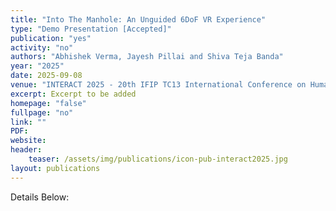 ```yaml
---
title: "Into The Manhole: An Unguided 6DoF VR Experience"
type: "Demo Presentation [Accepted]"
publication: "yes"
activity: "no"
authors: "Abhishek Verma, Jayesh Pillai and Shiva Teja Banda"
year: "2025"
date: 2025-09-08
venue: "INTERACT 2025 - 20th IFIP TC13 International Conference on Human-Computer Interaction, Belo Horizonte, Brazil"
excerpt: Excerpt to be added
homepage: "false"
fullpage: "no"
link: ""
PDF: 
website:
header:
    teaser: /assets/img/publications/icon-pub-interact2025.jpg
layout: publications   
---
```


Details Below:
